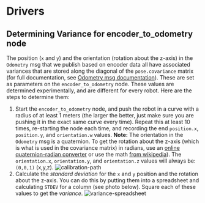 # Drivers

## Determining Variance for encoder_to_odometry node
The position (`x` and `y`) and the orientation (rotation about the z-axis) in the `Odometry` msg that we publish based on encoder data all have associated variances that are stored along the diagonal of the `pose.covariance` matrix (for full documentation, see [Odometry msg documentation](http://docs.ros.org/api/nav_msgs/html/msg/Odometry.html)). These are set as parameters on the `encoder_to_odometry` node. These values are determined experimentally, and are different for every robot. Here are the steps to determine them:

1. Start the `encoder_to_odometry` node, and push the robot in a curve with a radius of at least 1 meters (the larger the better, just make sure you are pushing it in the exact same curve every time). Repeat this at least 10 times, re-starting the node each time, and recording the end `position.x`, `position.y`, and `orientation.w` values. 
**Note:** The orientation in the `Odometry` msg is a quaternion. To get the rotation about the z-axis (which is what is used in the covariance matrix) in radians, use an [online quaternion-radian converter](http://quaternions.online/) or use the math [from wikipedia](https://en.wikipedia.org/wiki/Conversion_between_quaternions_and_Euler_angles#Source_Code_2)). The `orientation.x`, `orientation.y`, and `orientation.z` values will always be: `(0,0,1)` (x,y,z).
![calibration-path](https://user-images.githubusercontent.com/9075711/39399650-7cd944b4-4ad6-11e8-88fa-50dd55bb051f.jpg)
2. Calculate the *standard deviation* for the `x` and `y` position and the rotation about the z-axis. You can do this by putting them into a spreadsheet and calculating `STDEV` for a column (see photo below). Square each of these values to get the *variance*.
![variance-spreadsheet](https://user-images.githubusercontent.com/9075711/39505864-fb610118-4d89-11e8-8bec-31ccaaaabb6a.png)

